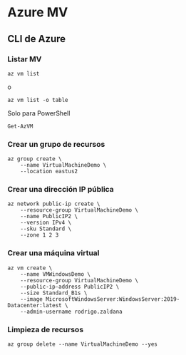 # Azure MV

## CLI de Azure

### Listar MV
```
az vm list
```
o
```
az vm list -o table
```
Solo para PowerShell
```
Get-AzVM
```
### Crear un grupo de recursos
```
az group create \
    --name VirtualMachineDemo \
    --location eastus2
```
### Crear una dirección IP pública

```
az network public-ip create \
    --resource-group VirtualMachineDemo \
    --name PublicIP2 \
    --version IPv4 \
    --sku Standard \
    --zone 1 2 3
```
### Crear una máquina virtual
```
az vm create \
    --name VMWindowsDemo \
    --resource-group VirtualMachineDemo \
    --public-ip-address PublicIP2 \
    --size Standard_B1s \
    --image MicrosoftWindowsServer:WindowsServer:2019-Datacenter:latest \
    --admin-username rodrigo.zaldana
```
### Limpieza de recursos
```
az group delete --name VirtualMachineDemo --yes
```
